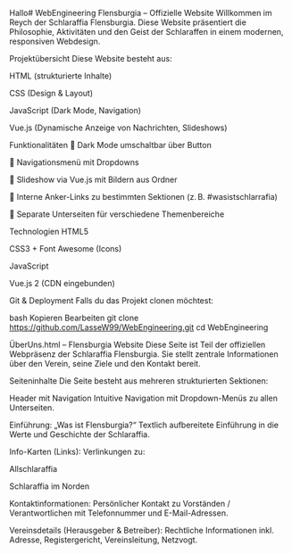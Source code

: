 Hallo# WebEngineering
Flensburgia – Offizielle Website
Willkommen im Reych der Schlaraffia Flensburgia. Diese Website präsentiert die Philosophie, Aktivitäten und den Geist der Schlaraffen in einem modernen, responsiven Webdesign.

Projektübersicht
Diese Website besteht aus:

HTML (strukturierte Inhalte)

CSS (Design & Layout)

JavaScript (Dark Mode, Navigation)

Vue.js (Dynamische Anzeige von Nachrichten, Slideshows)

 Funktionalitäten
🌙 Dark Mode umschaltbar über Button

🧭 Navigationsmenü mit Dropdowns

🔁 Slideshow via Vue.js mit Bildern aus Ordner

🔗 Interne Anker-Links zu bestimmten Sektionen (z. B. #wasistschlarrafia)

📄 Separate Unterseiten für verschiedene Themenbereiche

Technologien
HTML5

CSS3 + Font Awesome (Icons)

JavaScript

Vue.js 2 (CDN eingebunden)

 Git & Deployment
Falls du das Projekt clonen möchtest:

bash
Kopieren
Bearbeiten
git clone https://github.com/LasseW99/WebEngineering.git
cd WebEngineering

ÜberUns.html – Flensburgia Website
Diese Seite ist Teil der offiziellen Webpräsenz der Schlaraffia Flensburgia. Sie stellt zentrale Informationen über den Verein, seine Ziele und den Kontakt bereit.

Seiteninhalte
Die Seite besteht aus mehreren strukturierten Sektionen:

Header mit Navigation
Intuitive Navigation mit Dropdown-Menüs zu allen Unterseiten.

Einführung: „Was ist Flensburgia?“
Textlich aufbereitete Einführung in die Werte und Geschichte der Schlaraffia.

Info-Karten (Links):
Verlinkungen zu:

Allschlaraffia

Schlaraffia im Norden

Kontaktinformationen:
Persönlicher Kontakt zu Vorständen / Verantwortlichen mit Telefonnummer und E-Mail-Adressen.

Vereinsdetails (Herausgeber & Betreiber):
Rechtliche Informationen inkl. Adresse, Registergericht, Vereinsleitung, Netzvogt.